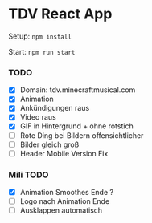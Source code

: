 # TDV React App

Setup: `npm install`

Start: `npm run start`

### TODO
- [X] Domain: tdv.minecraftmusical.com
- [X] Animation
- [X] Ankündigungen raus
- [X] Video raus
- [X] GIF in Hintergrund + ohne rotstich
- [ ] Rote Ding bei Bildern offensichtlicher
- [ ] Bilder gleich groß
- [ ] Header Mobile Version Fix

### Mili TODO
- [x] Animation Smoothes Ende ?
- [ ] Logo nach Animation Ende
- [ ] Ausklappen automatisch 
